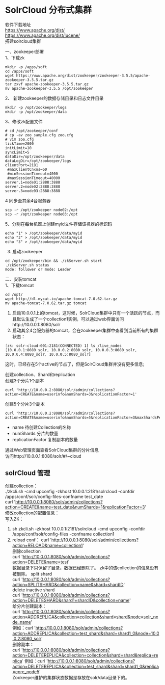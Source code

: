 SolrCloud 分布式集群
======

软件下载地址  
https://www.apache.org/dist/  
https://www.apache.org/dist/lucene/  
搭建solrcloud集群  

一、zookeeper部署  
1、下载zk  
```
mkdir -p /apps/soft
cd /apps/soft
wget https://www.apache.org/dist/zookeeper/zookeeper-3.5.5/apache-zookeeper-3.5.5.tar.gz
tar zxvf apache-zookeeper-3.5.5.tar.gz
mv apache-zookeeper-3.5.5 /opt/zookeeper
```  

2、	新建zookeeper的数据存储目录和日志文件目录
```
mkdir -p /opt/zookeeper/logs
mkdir -p /opt/zookeeper/data
```  

3、修改zk配置文件  
```
# cd /opt/zookeeper/conf
# cp -av zoo_sample.cfg zoo.cfg
# vim zoo.cfg
tickTime=2000
initLimit=10
syncLimit=5
dataDir=/opt/zookeeper/data
dataLogDir=/opt/zookeeper/logs
clientPort=2181
 #maxClientCnxns=60
 #minSessionTimeout=4000
 #maxSessionTimeout=40000
server.1=node01:2888:3888
server.2=node02:2888:3888
server.3=node03:2888:3888
```  


4	同步至其余4台服务器  
```
scp -r /opt/zookeeper node02:/opt
scp -r /opt/zookeeper node03:/opt
```  

5、分别在每台机器上创建myid文件存储该机器的标识码  
```
echo "1" > /opt/zookeeper/data/myid
echo "2" > /opt/zookeeper/data/myid
echo "3" > /opt/zookeeper/data/myid
```  

3.	启动zookeeper  
```
cd /opt/zookeeper/bin && ./zkServer.sh start
./zkServer.sh status
mode: follower or mode: Leader
```  



二、安装tomcat  
1、下载tomcat  
```
cd /opt/
wget http://dl.mycat.io/apache-tomcat-7.0.62.tar.gz
mv apache-tomcat-7.0.62.tar.gz tomcat

```  










1.	启动10.0.0.1上的tomcat，这时候，SolrCloud集群中只有一个活跃的节点，而且默认生成了一个collection1实例，可以通过web界面访问http://10.0.0.1:8080/solr  
2.	启动其余4台服务器的tomcat，会在zookeeper集群中查看到当前所有的集群状态：   
```
[zk: solr-cloud-001:2181(CONNECTED) 1] ls /live_nodes
[10.0.0.1:8080_solr, 10.0.0.2:8080_solr, 10.0.0.3:8080_solr, 10.0.0.4:8080_solr, 10.0.0.5:8080_solr]
```  
这时，已经存在5个active的节点了，但是SolrCloud集群并没有更多信息;  


创建collection、Shard和replication  
创建3个分片1个副本  
```
curl 'http://10.0.0.2:8080/solr/admin/collections?action=CREATE&name=userinfo&numShards=3&replicationFactor=1'
```  
创建5个分片3个副本  
```
curl 'http://10.0.0.2:8080/solr/admin/collections?action=CREATE&name=userinfo&numShards=5&replicationFactor=3&maxShardsPerNode=3'
```  
- name 待创建Collection的名称  
- numShards 分片的数量  
- replicationFactor 复制副本的数量  

通过Web管理页面查看SolrCloud集群的分片信息  
访问http://10.0.0.1:8080/solr/#/~cloud  




solrCloud 管理
----
创建collection：  
./zkcli.sh -cmd upconfig -zkhost 10.0.0.1:2181/solrcloud -confdir /apps/conf/solr/config-files-confname test_date  
curl 'http://10.0.0.1:8080/solr/admin/collections?action=CREATE&name=test_date&numShards=1&replicationFactor=3'  
修改collection的配置信息：  
写入ZK：  
1. sh zkcli.sh -zkhost 10.0.0.1:2181/solrcloud -cmd upconfig -confdir /apps/conf/solr/config-files -confname collection1  
2. reload conf： curl 'http://10.0.0.1:8080/solr/admin/collections?action=RELOAD&name=collection1'  
删除collection  
curl 'http://10.0.0.1:8080/solr/admin/collections?action=DELETE&name=test'  
数据目录下只保留了目录，数据已经删除了。
zk中的该collection的信息没有被删除。
split shard  
curl 'http://10.0.0.1:8080/solr/admin/collections?action=SPLITSHARD&collection=name&shard=shardID'  
delete inactive shard  
curl 'http://10.0.0.1:8080/solr/admin/collections?action=DELETESHARD&shard1=shardID&collection=name'  
给分片创建副本：  
curl 'http://10.0.0.1:8080/solr/admin/collections?action=ADDREPLICA&collection=collection&shard=shard&node=solr_node_name'  
例如：curl 'http://10.0.0.1:8080/solr/admin/collections?action=ADDREPLICA&collection=test_shard&shard=shard1_0&node=10.0.0.2:8080_solr'  
删除副本：  
curl 'http://10.0.0.1:8080/solr/admin/collections?action=DELETEREPLICA&collection=collection&shard=shard&replica=replica'
例如：curl 'http://10.0.0.1:8080/solr/admin/collections?action=DELETEREPLICA&collection=test_shard&shard=shard1_0&replica=core_node5'  
Zookeeper维护的集群状态数据是存放在solr/data目录下的。  

